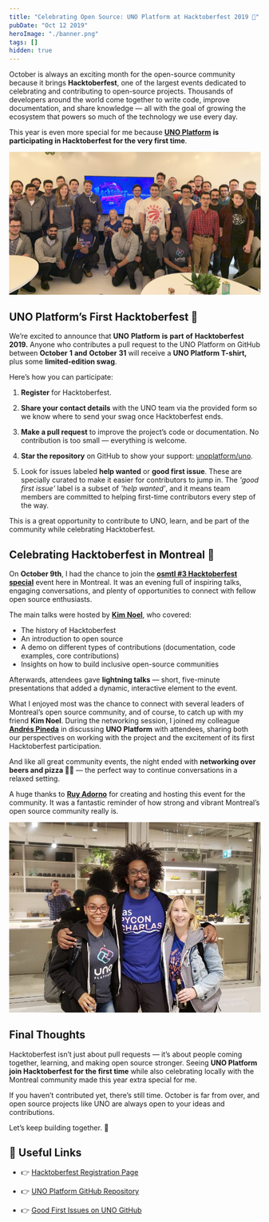 ```yaml
---
title: "Celebrating Open Source: UNO Platform at Hacktoberfest 2019 🎉"
pubDate: "Oct 12 2019"
heroImage: "./banner.png"
tags: []
hidden: true
---
```


October is always an exciting month for the open-source community because it
brings **Hacktoberfest**, one of the largest events dedicated to celebrating and
contributing to open-source projects. Thousands of developers around the world
come together to write code, improve documentation, and share knowledge — all
with the goal of growing the ecosystem that powers so much of the technology we
use every day.

This year is even more special for me because
[**UNO Platform**](https://platform.uno/) **is participating in Hacktoberfest
for the very first time**.

![](./ref1.jpg)

## **UNO Platform’s First Hacktoberfest 🚀**

We’re excited to announce that **UNO** **Platform** **is** **part** **of**
**Hacktoberfest** **2019\.** Anyone who contributes a pull request to the UNO
Platform on GitHub between **October** **1** **and** **October** **31** will
receive a **UNO Platform T-shirt,** plus some **limited-edition swag**.

Here’s how you can participate:

1. **Register** for Hacktoberfest.

2. **Share your contact details** with the UNO team via the provided form so we
   know where to send your swag once Hacktoberfest ends.

3. **Make a pull request** to improve the project’s code or documentation. No
   contribution is too small — everything is welcome.

4. **Star the repository** on GitHub to show your support:
   [unoplatform/uno](https://github.com/unoplatform/uno).

5. Look for issues labeled **help wanted** or **good first issue**. These are
   specially curated to make it easier for contributors to jump in. The _'good_
   _first issue'_ label is a subset of _'help_ _wanted'_, and it means team
   members are committed to helping first-time contributors every step of the
   way.

This is a great opportunity to contribute to UNO, learn, and be part of the
community while celebrating Hacktoberfest.

## **Celebrating Hacktoberfest in Montreal 🍁**

On **October 9th**, I had the chance to join the
[**osmtl \#3 Hacktoberfest special**](https://opensourcecities.github.io/montreal/events/meetup-october-2019/)
event here in Montreal. It was an evening full of inspiring talks, engaging
conversations, and plenty of opportunities to connect with fellow open source
enthusiasts.

The main talks were hosted by
[**Kim Noel**](https://www.linkedin.com/in/kimcodes/), who covered:

- The history of Hacktoberfest
- An introduction to open source
- A demo on different types of contributions (documentation, code examples, core
  contributions)
- Insights on how to build inclusive open-source communities

Afterwards, attendees gave **lightning talks** — short, five-minute
presentations that added a dynamic, interactive element to the event.

What I enjoyed most was the chance to connect with several leaders of Montreal’s
open source community, and of course, to catch up with my friend **Kim Noel**.
During the networking session, I joined my colleague
[**Andrés Pineda**](https://www.linkedin.com/in/pinedax/) in discussing **UNO
Platform** with attendees, sharing both our perspectives on working with the
project and the excitement of its first Hacktoberfest participation.

And like all great community events, the night ended with **networking over
beers and pizza 🍻🍕** — the perfect way to continue conversations in a relaxed
setting.

A huge thanks to [**Ruy Adorno**](https://www.linkedin.com/in/ruyadorno/) for
creating and hosting this event for the community. It was a fantastic reminder
of how strong and vibrant Montreal’s open source community really is.

![](./ref2.jpg)

## **Final Thoughts**

Hacktoberfest isn’t just about pull requests — it’s about people coming
together, learning, and making open source stronger. Seeing **UNO Platform join
Hacktoberfest for the first time** while also celebrating locally with the
Montreal community made this year extra special for me.

If you haven’t contributed yet, there’s still time. October is far from over,
and open source projects like UNO are always open to your ideas and
contributions.

Let’s keep building together. 💜

## **📌 Useful Links**

- 👉 [Hacktoberfest Registration Page](https://hacktoberfest.com/)

- 👉 [UNO Platform GitHub Repository](https://github.com/unoplatform/uno)

- 👉
  [Good First Issues on UNO GitHub](https://github.com/unoplatform/uno/labels/good%20first%20issue)
